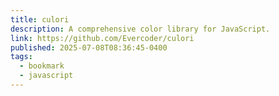 ```yaml
---
title: culori
description: A comprehensive color library for JavaScript.
link: https://github.com/Evercoder/culori
published: 2025-07-08T08:36:45-0400
tags:
  - bookmark
  - javascript
---
```


